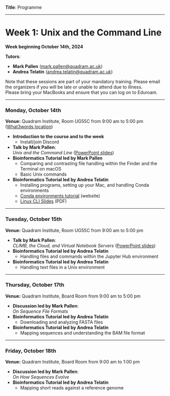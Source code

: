 **Title**: Programme

---

# Week 1: Unix and the Command Line

**Week beginning October 14th, 2024**

**Tutors**:
- **Mark Pallen** ([mark.pallen@quadram.ac.uk](mailto:mark.pallen@quadram.ac.uk))
- **Andrea Telatin** ([andrea.telatin@quadram.ac.uk](mailto:andrea.telatin@quadram.ac.uk))

Note that these sessions are part of your mandatory training. Please email the organizers if you will be late or unable to attend due to illness.  
Please bring your MacBooks and ensure that you can log on to Eduroam.

***

### Monday, October 14th

**Venue:** Quadram Institute, Room UG55C from 9:00 am to 5:00 pm ([What3words location](https://what3words.com/bricks.areas.modern))

- **Introduction to the course and to the week**
  - Install/join Discord
- **Talk by Mark Pallen**:  
  _Unix and the Command Line_ ([PowerPoint slides](https://github.com/mmbdtp/mmbdtp.github.io/raw/gh-pages/githubio/2023_course/week_1/2023_Week1_Command_line_Unix.pptx))
- **Bioinformatics Tutorial led by Mark Pallen**
  - Comparing and contrasting file handling within the Finder and the Terminal on macOS
  - Basic Unix commands
- **Bioinformatics Tutorial led by Andrea Telatin**
  - Installing programs, setting up your Mac, and handling Conda environments
  - [Conda environments tutorial](https://telatin.github.io/microbiome-bioinformatics/Install-Miniconda/) (website)
  - [Linux CLI Slides](https://github.com/telatin/learn_bash/releases/download/2022/telatin-unix.pdf) (PDF)

***

### Tuesday, October 15th

**Venue:** Quadram Institute, Room UG55C from 9:00 am to 5:00 pm

- **Talk by Mark Pallen**:  
  _CLIMB, the Cloud, and Virtual Notebook Servers_ ([PowerPoint slides](https://github.com/mmbdtp/mmbdtp.github.io/raw/gh-pages/githubio/2023_course/week_1/2023_Week1_CLIMB_cloud_notebooks.pptx))
- **Bioinformatics Tutorial led by Andrea Telatin**
  - Handling files and commands within the Jupyter Hub environment
- **Bioinformatics Tutorial led by Andrea Telatin**
  - Handling text files in a Unix environment

***

### Thursday, October 17th

**Venue:** Quadram Institute, Board Room from 9:00 am to 5:00 pm

- **Discussion led by Mark Pallen**:  
  _On Sequence File Formats_
- **Bioinformatics Tutorial led by Andrea Telatin**
  - Downloading and analyzing FASTA files
- **Bioinformatics Tutorial led by Andrea Telatin**
  - Mapping sequences and understanding the BAM file format

***

### Friday, October 18th

**Venue:** Quadram Institute, Board Room from 9:00 am to 1:00 pm

- **Discussion led by Mark Pallen**:  
  _On How Sequences Evolve_
- **Bioinformatics Tutorial led by Andrea Telatin**
  - Mapping short reads against a reference genome

